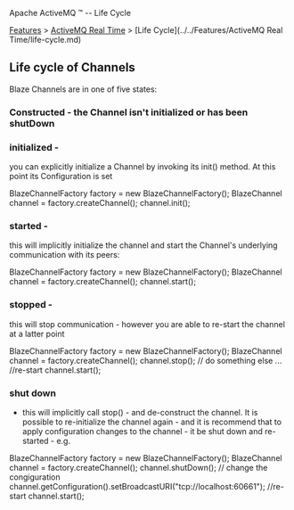 Apache ActiveMQ ™ -- Life Cycle 

[Features](../../features.md) > [ActiveMQ Real Time](../../Features/activemq-real-time.md) > [Life Cycle](../../Features/ActiveMQ Real Time/life-cycle.md)


Life cycle of Channels
----------------------

Blaze Channels are in one of five states:

### Constructed - the Channel isn't initialized or has been shutDown

### initialized -

you can explicitly initialize a Channel by invoking its init() method. At this point its Configuration is set

 BlazeChannelFactory factory = new BlazeChannelFactory();
 BlazeChannel channel = factory.createChannel();
 channel.init();

### started -

this will implicitly initialize the channel and start the Channel's underlying communication with its peers:

 BlazeChannelFactory factory = new BlazeChannelFactory();
 BlazeChannel channel = factory.createChannel();
 channel.start();

### stopped -

this will stop communication - however you are able to re-start the channel at a latter point

 BlazeChannelFactory factory = new BlazeChannelFactory();
 BlazeChannel channel = factory.createChannel();
 channel.stop();
 // do something else
 ...
 //re-start
 channel.start();

### shut down

*   this will implicitly call stop() - and de-construct the channel. It is possible to re-initialize the channel again - and it is recommend that to apply configuration changes to the channel - it be shut down and re-started - e.g.

 BlazeChannelFactory factory = new BlazeChannelFactory();
 BlazeChannel channel = factory.createChannel();
 channel.shutDown();
 // change the congiguration
 channel.getConfiguration().setBroadcastURI("tcp://localhost:60661");
 //re-start
 channel.start();


